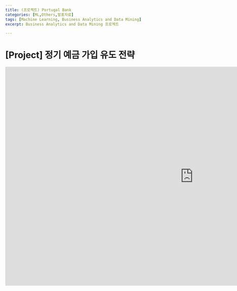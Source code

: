 ```yaml
---
title: (프로젝트) Portugal Bank
categories: [ML,Others,발표자료]
tags: [Machine Learning, Business Analytics and Data Mining]
excerpt: Business Analytics and Data Mining 프로젝트

---
```


# [Project] 정기 예금 가입 유도 전략

<iframe src="https://yonsei-my.sharepoint.com/personal/seunghan96_o365_yonsei_ac_kr/_layouts/15/Doc.aspx?sourcedoc={9f3fe52b-6951-44f5-a5d4-ef78428e7177}&amp;action=embedview&amp;wdAr=1.7777777777777777" width="1186px" height="691px" frameborder="0">포함된 <a target="_blank" href="https://office.com">Microsoft Office</a> 프레젠테이션, 제공: <a target="_blank" href="https://office.com/webapps">Office</a></iframe>
